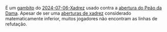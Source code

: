 É um [gambito](_insight/2024/07/2024-07-05-Gambito.md) do [2024-07-06-Xadrez](api/2024/07/2024-07-06-Xadrez.md) usado contra a [abertura do Peão da Dama](_draft/2024/08/2024-07-08-Abertura_de_Peao_da_Dama.md). Apesar de ser uma [aberturas de xadrez](_draft/2024/07/2024-07-06-Aberturas_de_xadrez.md) considerado matematicamente inferior, muitos jogadores não encontram as linhas de refutação.